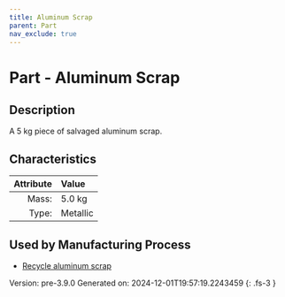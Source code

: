 ```yaml
---
title: Aluminum Scrap
parent: Part
nav_exclude: true
---
```

# Part - Aluminum Scrap

## Description
A 5 kg piece of salvaged aluminum scrap.

## Characteristics

| Attribute      | Value |
|--------:|:------|
|Mass:|5.0 kg|
|Type:|Metallic|


## Used by Manufacturing Process

- [Recycle aluminum scrap](../process/recycle-aluminum-scrap.html)


Version: pre-3.9.0 Generated on: 2024-12-01T19:57:19.2243459
{: .fs-3 }

